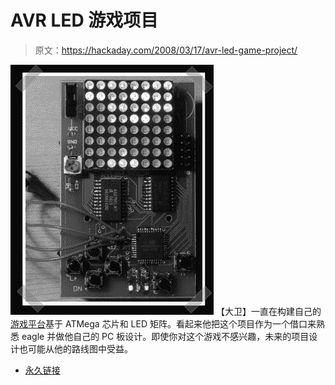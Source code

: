# AVR LED 游戏项目

> 原文：<https://hackaday.com/2008/03/17/avr-led-game-project/>

![](img/bdd2179967f332a769810119aef472b3.png)
【大卫】一直在构建自己的[游戏平台](http://blog.davr.org/category/hardware/avr/)基于 ATMega 芯片和 LED 矩阵。看起来他把这个项目作为一个借口来熟悉 eagle 并做他自己的 PC 板设计。即使你对这个游戏不感兴趣，未来的项目设计也可能从他的路线图中受益。

*   [永久链接](http://blog.davr.org/category/hardware/avr/)